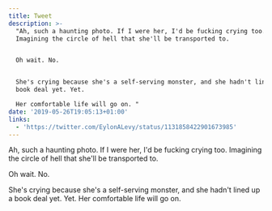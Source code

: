 ```yaml
---
title: Tweet
description: >-
  "Ah, such a haunting photo. If I were her, I'd be fucking crying too.
  Imagining the circle of hell that she'll be transported to.


  Oh wait. No.


  She's crying because she's a self-serving monster, and she hadn't lined up a
  book deal yet. Yet.

  Her comfortable life will go on. "
date: '2019-05-26T19:05:13+01:00'
links:
  - 'https://twitter.com/EylonALevy/status/1131858422901673985'
---
```

Ah, such a haunting photo. If I were her, I'd be fucking crying too. Imagining the circle of hell that she'll be transported to.

Oh wait. No.

She's crying because she's a self-serving monster, and she hadn't lined up a book deal yet. Yet.
Her comfortable life will go on. 
